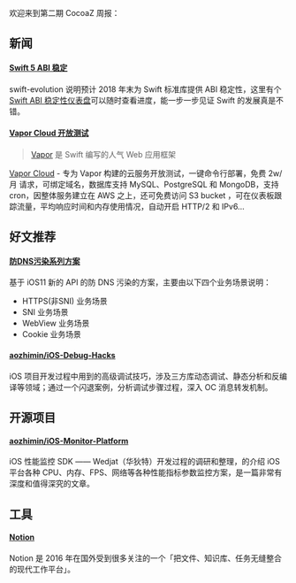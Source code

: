 欢迎来到第二期 CocoaZ 周报：

## 新闻 

#### [Swift 5 ABI 稳定 ](https://github.com/apple/swift-evolution#development-major-version--swift-50)

swift-evolution 说明预计 2018 年末为 Swift 标准库提供 ABI 稳定性，这里有个 [Swift ABI 稳定性仪表盘](https://swift.org/abi-stability/)可以随时查看进度，能一步一步见证 Swift 的发展真是不错。

#### [Vapor Cloud 开放测试](https://medium.com/@qutheory/introducing-vapor-cloud-a-fast-and-reliable-cloud-service-9868e8c2e9d3)

> [Vapor](https://vapor.codes) 是 Swift 编写的人气 Web 应用框架

[Vapor Cloud](https://dashboard.vapor.cloud) - 专为 Vapor 构建的云服务开放测试，一键命令行部署，免费 2w/月 请求，可绑定域名，数据库支持 MySQL、PostgreSQL 和 MongoDB，支持 cron，因整体服务建立在 AWS 之上，还可免费访问 S3 bucket ，可在仪表板跟踪流量，平均响应时间和内存使用情况，自动开启 HTTP/2 和 IPv6... 

## 好文推荐 

#### [防DNS污染系列方案](https://github.com/ChenYilong/iOSBlog/tree/master/Tips/DNS%E6%B1%A1%E6%9F%93%E6%96%B9%E6%A1%88%E8%B0%83%E7%A0%94) 

基于 iOS11 新的 API 的防 DNS 污染的方案，主要由以下四个业务场景说明：

* HTTPS(非SNI) 业务场景 
* SNI 业务场景 
* WebView 业务场景 
* Cookie 业务场景 

#### [aozhimin/iOS-Debug-Hacks](https://github.com/aozhimin/iOS-Debug-Hacks)

iOS 项目开发过程中用到的高级调试技巧，涉及三方库动态调试、静态分析和反编译等领域；通过一个闪退案例，分析调试步骤过程，深入 OC 消息转发机制。

## 开源项目

#### [aozhimin/iOS-Monitor-Platform](https://github.com/aozhimin/iOS-Monitor-Platform)

iOS 性能监控 SDK —— Wedjat（华狄特）开发过程的调研和整理，的介绍 iOS 平台各种 CPU、内存、FPS、网络等各种性能指标参数监控方案，是一篇非常有深度和值得深究的文章。

## 工具

#### [Notion](https://www.notion.so/)

Notion 是 2016 年在国外受到很多关注的一个「把文件、知识库、任务无缝整合的现代工作平台」。
